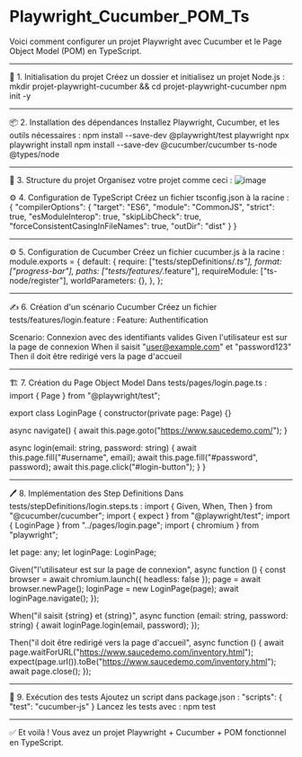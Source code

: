 # Playwright_Cucumber_POM_Ts
Voici comment configurer un projet Playwright avec Cucumber et le Page Object Model (POM) en TypeScript.
________________________________________
🚀 1. Initialisation du projet
Créez un dossier et initialisez un projet Node.js :
mkdir projet-playwright-cucumber && cd projet-playwright-cucumber
npm init -y
________________________________________
📦 2. Installation des dépendances
Installez Playwright, Cucumber, et les outils nécessaires :
npm install --save-dev @playwright/test playwright
npx playwright install
npm install --save-dev @cucumber/cucumber ts-node @types/node
________________________________________
📁 3. Structure du projet
Organisez votre projet comme ceci :
![image](https://github.com/user-attachments/assets/ca42c675-764b-42be-881d-2bcf96e76475)


⚙️ 4. Configuration de TypeScript
Créez un fichier tsconfig.json à la racine :
{
  "compilerOptions": {
    "target": "ES6",
    "module": "CommonJS",
    "strict": true,
    "esModuleInterop": true,
    "skipLibCheck": true,
    "forceConsistentCasingInFileNames": true,
    "outDir": "dist"
  }
}
________________________________________
⚙️ 5. Configuration de Cucumber
Créez un fichier cucumber.js à la racine :
module.exports = {
  default: {
    require: ["tests/stepDefinitions/*.ts"],
    format: ["progress-bar"],
    paths: ["tests/features/*.feature"],
    requireModule: ["ts-node/register"],
    worldParameters: {},
  },
};
________________________________________





✍️ 6. Création d'un scénario Cucumber
Créez un fichier tests/features/login.feature :
Feature: Authentification

  Scenario: Connexion avec des identifiants valides
    Given l'utilisateur est sur la page de connexion
    When il saisit "user@example.com" et "password123"
    Then il doit être redirigé vers la page d'accueil
________________________________________
🏗 7. Création du Page Object Model
Dans tests/pages/login.page.ts :
import { Page } from "@playwright/test";

export class LoginPage {
  constructor(private page: Page) {}

  async navigate() {
    await this.page.goto("https://www.saucedemo.com/");
  }

  async login(email: string, password: string) {
    await this.page.fill("#username", email);
    await this.page.fill("#password", password);
    await this.page.click("#login-button");
  }
}
________________________________________




🖊 8. Implémentation des Step Definitions
Dans tests/stepDefinitions/login.steps.ts :
import { Given, When, Then } from "@cucumber/cucumber";
import { expect } from "@playwright/test";
import { LoginPage } from "../pages/login.page";
import { chromium } from "playwright";

let page: any;
let loginPage: LoginPage;

Given("l'utilisateur est sur la page de connexion", async function () {
  const browser = await chromium.launch({ headless: false });
  page = await browser.newPage();
  loginPage = new LoginPage(page);
  await loginPage.navigate();
});

When("il saisit {string} et {string}", async function (email: string, password: string) {
  await loginPage.login(email, password);
});

Then("il doit être redirigé vers la page d'accueil", async function () {
  await page.waitForURL("https://www.saucedemo.com/inventory.html");
  expect(page.url()).toBe("https://www.saucedemo.com/inventory.html");
  await page.close();
});
________________________________________




🎯 9. Exécution des tests
Ajoutez un script dans package.json :
"scripts": {
  "test": "cucumber-js"
}
Lancez les tests avec :
npm test
________________________________________

✅ Et voilà ! Vous avez un projet Playwright + Cucumber + POM fonctionnel en TypeScript.
